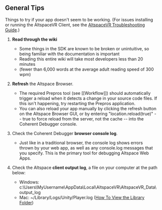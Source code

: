 ## General Tips
Things to try if your app doesn't seem to be working. (For issues installing or running the AltspaceVR Client, see the [AltspaceVR Troubleshooting Guide].)

1. **Read through the wiki**
   * Some things in the SDK are known to be broken or unintuitive, so being familiar with the documentation is important
   * Reading this entire wiki will take most developers less than 20 minutes
   * (fewer than 6,000 words at the average adult reading speed of 300 wpm)

2. **Refresh** the Altspace Browser.
   * The required Prepros tool (see [[Workflow]]) should automatically trigger a reload when it detects a change in your source code files. If this isn't happening, try restarting the Prepros application.
    * You can also reload your app manually by clicking the refresh button on the Altspace Browser GUI, or by entering "location.reload(true)" -- true to force reload from the server, not the cache -- into the Coherent Debugger console.

3. Check the Coherent Debugger **browser console log**.
    * Just like in a traditional browser, the console log shows errors thrown by your web app, as well as any console.log messages that you specify.  This is the primary tool for debugging Altspace Web Apps.

4. Check the Altspace **client output log**, a file on your computer at the path below:
    * Windows: c:\Users\MyUsername\AppData\Local\AltspaceVR\AltspaceVR_Data\output_log
    * Mac: ~/Library/Logs/Unity/Player.log ([How To View the Library Folder])

[AltspaceVR Troubleshooting Guide]: https://altvr.zendesk.com
[How To View the Library Folder]: http://www.macworld.com/article/2057221/how-to-view-the-library-folder-in-mavericks.html

